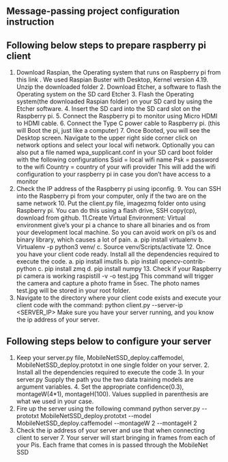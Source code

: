 Message-passing project configuration instruction
-----------------------------------------------------
Following below steps to prepare raspberry pi client
-----------------------------------------------------
1. Download Raspian, the Operating system that runs on Raspberry pi from this link . 
We used Raspian Buster with Desktop, Kernel version 4.19. Unzip the downloaded folder 2. Download Etcher, a software to flash the Operating system on the SD card 
Etcher 3. Flash the Operating system(the downloaded Raspian folder) on your SD card by using 
the Etcher software. 4. Insert the SD card into the SD card slot on the Raspberry pi. 5. Connect the Raspberry pi to monitor using Micro HDMI to HDMI cable. 6. Connect the Type C power cable to Raspberry pi. (this will Boot the pi, just like a 
computer) 7. Once Booted, you will see the Desktop screen. Navigate to the upper right side corner 
click on network options and select your local wifi network. Optionally you can also put a file named wpa_supplicant.conf in your SD card boot folder with the following configurations 
Ssid = local wifi name Psk = password to the wifi Country = country of your wifi provider 
This will add the wifi configuration to your raspberry pi in case you don’t have access to a monitor 
8. Check the IP address of the Raspberry pi using ipconfig. 9. You can SSH into the Raspberry pi from your computer, only if the two are on the same 
network 10. Put the client.py file, imagezmq folder onto using Raspberry pi. You can do this using a 
flash drive, SSH copy(cp), download from github. 11.Create Virtual Environment: Virtual environment give’s your pi a chance to 
share all binaries and os from your development local machine. So you can avoid work on pi’s os and binary library, which causes a lot of pain. 
a. pip install virtualenv b. Virtualenv -p python3 venv/ c. Source venv/Scripts/activate 12. Once you have your client code ready. Install all the dependencies required to execute 
the code. 
a. pip install imutils b. pip install opencv-contrib-python c. pip install zmq d. pip install numpy 13. Check if your Raspberry pi camera is working raspistill -v -o test.jpg 
This command will trigger the camera and capture a photo frame in 5sec. The photo names test.jpg will be stored in your root folder. 
14. Navigate to the directory where your client code exists and execute your client code with 
the command: 
python client.py --server-ip <SERVER_IP> 
Make sure you have your server running, and you know the ip address of your server. 

Following steps below to configure your server
--------------------------------------------------

1. Keep your server.py file, MobileNetSSD_deploy.caffemodel, 
MobileNetSSD_deploy.prototxt in one single folder on your server. 2. Install all the dependencies required to execute the code 3. In your server.py Supply the path you the two data training models are argument 
variables. 4. Set the appropriate confidence(0.3), montageW(4*1), montageH(100). Values 
supplied in parenthesis are what we used in your case. 
5. Fire up the server using the following command 
python server.py --prototxt MobileNetSSD_deploy.prototxt --model MobileNetSSD_deploy.caffemodel --montageW 2 --montageH 2 
6. Check the ip address of your server and use that when connecting client to server 7. Your server will start bringing in frames from each of your Pis. Each frame that comes in 
is passed through the MobileNet SSD 

